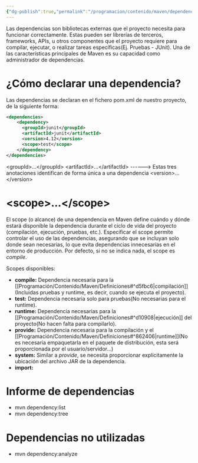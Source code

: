 ```yaml
---
{"dg-publish":true,"permalink":"/programacion/contenido/maven/dependencias/"}
---
```


Las dependencias son bibliotecas externas que el proyecto necesita para funcionar correctamente. Estas pueden ser librerías de terceros, frameworks, APIs, u otros componentes que el proyecto requiere para compilar, ejecutar, o realizar tareas específicas(Ej. Pruebas - JUnit). Una de las características principales de Maven es su capacidad como administrador de dependencias.

# ¿Cómo declarar una dependencia?
Las dependencias se declaran en el fichero pom.xml de nuestro proyecto, de la siguiente forma:
```xml
<dependencies>
	<dependency>
      <groupId>junit</groupId>
      <artifactId>junit</artifactId>
      <version>4.12</version>
      <scope>test</scope>
    </dependency>
</dependencies>
```

\<groupId\>...\</groupId\>
\<artifactId\>...\</artifactId\>       ------>   Estas tres anotaciones identifican de forma única a una dependencia
\<version\>...\</version\>
# \<scope\>...\</scope\>

El scope (o alcance) de una dependencia en Maven define cuándo y dónde estará disponible la dependencia durante el ciclo de vida del proyecto (compilación, ejecución, pruebas, etc.). Especificar el scope permite controlar el uso de las dependencias, asegurando que se incluyan solo donde sean necesarias, lo que evita dependencias innecesarias en el entorno de producción. Por defecto, si no se indica nada, el scope es *compile*.

Scopes disponibles:
- **compile:** Dependencia necesaria para la [[Programación/Contenido/Maven/Definiciones#^d5fbc6\|compilación]](Incluidas pruebas y runtime, es decir, cuando se ejecuta el proyecto).
- **test:** Dependencia necesaria solo para pruebas(No necesarias para el runtime).
- **runtime:** Dependencia necesarias para la [[Programación/Contenido/Maven/Definiciones#^d10908\|ejecución]] del proyecto(No hacen falta para compilarlo).
- **provide:** Dependencia necesaria para la compilación y el [[Programación/Contenido/Maven/Definiciones#^862406\|runtime]](No es necesaria empaquetarla en el paquete de distribución, esta será proporcionada por el usuario/servidor...)
- **system:** Similar a *provide*, se necesita proporcionar explícitamente la ubicación del archivo JAR de la dependencia.
- **import:** 

# Informe de dependencias
- mvn dependency:list
- mvn dependency:tree

# Dependencias no utilizadas
- mvn dependency:analyze